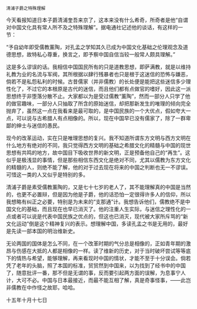     清浦子爵之特殊理解 

   今天看报知道日本子爵清浦奎吾来京了，这本来没有什么希奇，所奇者是他“自谓对中国文化具有常人所不及之特殊理解”。据电通社记述他的谈话，有这样的一节：

   “予自幼年即受儒教薰陶，对孔孟之学知其久已成为中国文化基础之伦理观念及道德思想，故特私心尊重，换言之，即予察中国自信当较一般常人颇具理解。”

   这是多么谬误的话。我相信中国国民所有的只是道教思想，即萨满教，就是以维持礼教为业的名流与军阀，其所根据以肆行残暴者也只是根于这迷信的恐怖与嫌恶，倘若不是私怨私利的时候。古昔儒家（并非儒教）的长处便是能把这些迷信多少理性化了，不过它的本根原是古代的迷信，而且他们都有点做官的嗜好，因此这一派思想终于非堕落分散不止。大家都以为是受过儒教“薰陶”，然而一部分人只学了他的做官趣味，一部分人只抽取了所含的原始迷信，却把那新发生的唯理的倾向完全抛弃了，虽然这一点在我看来是最可取的，是中国民族的一个大优点，假如夸大一点，可以说与古希腊人有点相像的。所以，现在中国早已没有儒家了，除了一群卑鄙的绅士与迷信的愚民。

   现今的改革运动，实在只是唯理思想的复兴。我不知道所谓东方文明与西方文明在什么地方有绝对的不同，我只觉得西方文明的基础之希腊文化的精髓与中国的现世思想有共鸣的地方，故中国目下吸收世界的新文明，正是预备他自己的“再生”。这似乎是极浅显的事情，但是那些相信东西文化是绝对不同，尤其以儒教为东方文化的精髓的人，则绝不能了解，他的对于过去现在将来的中国之判断也无一不谬误。可惜这一类的人又似乎是特别的多。

   清浦子爵是素受儒教薰陶的，又是七十七岁的老人了，其不能理解真的中国是当然的，也更不必置辩，但是因为他是子爵，他的话恐怕一定很得许多人的信仰，所以我想略有纠正之必要，特别是为未来的“支那通”计。我想告诉他们，儒教绝不是中国文化的基础，而且现在也早已消灭了。他的注重人生实际，与迷信之理性化的一点或者可以说是代表中国民族之优点的，但这也已消灭，现代被大家所斥骂的“新文化运动”倒是这个精神复兴的表示。想理解中国，多读孔孟之书是无用的，最好是先读一部本国的明治维新史。

   无论两国的国体是怎么不同，在一个改革时期的气分总是相像的，正如青年期的激昂与伤感在大抵的人都是相像的一样。读了维新的历史，对于当时破坏尝试等等底下的情热与希望，能够理解，再来看现时中国的情状，才能不至于十分误会。倘若凭了老年的头脑，照了本国的标准，贸贸然到中国来，以为找到了经书中的中国了，随意批评一番，那不但是无谓的事，反而要引起两方面的误解，为息事宁人计，大可不必。中国与日本最接近，而最不能互相了解，真是奇事怪事，——此岂非儒教在中作怪之故耶，哈哈。

   十五年十月十七日

